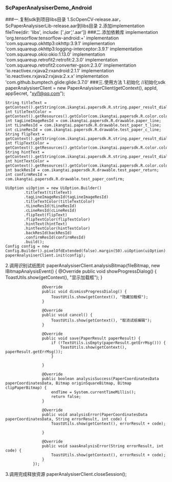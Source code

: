 ### ScPaperAnalysiserDemo_Android
###一.复制sdk到项目libs目录
   1.ScOpenCV-release.aar，ScPaperAnalysiserLib-release.aar到libs目录
   2.添加implementation fileTree(dir: 'libs', include: ['*.jar','*.aar'])
###二.添加依赖库
  implementation  'org.tensorflow:tensorflow-android:+'
  implementation  'com.squareup.okhttp3:okhttp:3.9.1'
  implementation  'com.squareup.okhttp3:logging-interceptor:3.9.1'
  implementation  'com.squareup.okio:okio:1.13.0'
  implementation  'com.squareup.retrofit2:retrofit:2.3.0'
  implementation  'com.squareup.retrofit2:converter-gson:2.3.0'
  implementation  'io.reactivex.rxjava2:rxandroid:2.1.1'
  implementation  'io.reactivex.rxjava2:rxjava:2.x.x'
  implementation  'com.github.bumptech.glide:glide:3.7.0'
###三.使用方法
  1.初始化
    //初始化sdk
    paperAnalysiserClient = new PaperAnalysiserClient(getContext(), appId, appSecret, "xyl1@qq.com");

    String titleText = getContext().getString(com.ikangtai.papersdk.R.string.paper_result_dialog_title);
    int titleTextColor = getContext().getResources().getColor(com.ikangtai.papersdk.R.color.color_444444);
    int tagLineImageResId = com.ikangtai.papersdk.R.drawable.paper_line;
    int tLineResId = com.ikangtai.papersdk.R.drawable.test_paper_t_line;
    int cLineResId = com.ikangtai.papersdk.R.drawable.test_paper_c_line;
    String flipText = getContext().getString(com.ikangtai.papersdk.R.string.paper_result_dialog_flip);
    int flipTextColor = getContext().getResources().getColor(com.ikangtai.papersdk.R.color.color_67A3FF);
    String hintText = getContext().getString(com.ikangtai.papersdk.R.string.paper_result_dialog_hit);
    int hintTextColor = getContext().getResources().getColor(com.ikangtai.papersdk.R.color.color_444444);
    int backResId = com.ikangtai.papersdk.R.drawable.test_paper_return;
    int confirmResId = com.ikangtai.papersdk.R.drawable.test_paper_confirm;

    UiOption uiOption = new UiOption.Builder()
            .titleText(titleText)
            .tagLineImageResId(tagLineImageResId)
            .titleTextColor(titleTextColor)
            .tLineResId(tLineResId)
            .cLineResId(cLineResId)
            .flipText(flipText)
            .flipTextColor(flipTextColor)
            .hintText(hintText)
            .hintTextColor(hintTextColor)
            .backResId(backResId)
            .confirmResId(confirmResId)
            .build();
    Config config = new Config.Builder().pixelOfdExtended(false).margin(50).uiOption(uiOption).build();
    paperAnalysiserClient.init(config);
  2.调用识别试纸图片
    paperAnalysiserClient.analysisBitmap(fileBitmap, new IBitmapAnalysisEvent() {
                    @Override
                    public void showProgressDialog() {
                        ToastUtils.show(getContext(), "显示加载框");
                    }

                    @Override
                    public void dismissProgressDialog() {
                        ToastUtils.show(getContext(), "隐藏加载框");
                    }

                    @Override
                    public void cancel() {
                        ToastUtils.show(getContext(), "取消试纸编辑");
                    }

                    @Override
                    public void save(PaperResult paperResult) {
                        if (!TextUtils.isEmpty(paperResult.getErrMsg())) {
                            ToastUtils.show(getContext(), paperResult.getErrMsg());
                        }

                    }

                    @Override
                    public boolean analysisSuccess(PaperCoordinatesData paperCoordinatesData, Bitmap originSquareBitmap, Bitmap clipPaperBitmap) {
                        endTime = System.currentTimeMillis();
                        return false;
                    }

                    @Override
                    public void analysisError(PaperCoordinatesData paperCoordinatesData, String errorResult, int code) {
                        ToastUtils.show(getContext(), errorResult + code);

                    }

                    @Override
                    public void saasAnalysisError(String errorResult, int code) {
                        ToastUtils.show(getContext(), errorResult + code);
                    }
                });
  3.调用完成释放资源
    paperAnalysiserClient.closeSession();